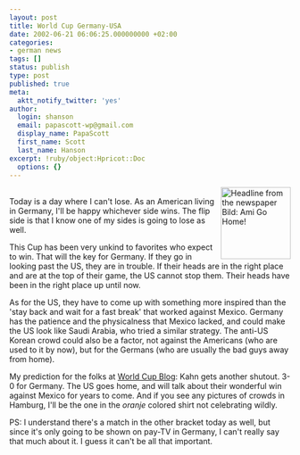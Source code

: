 ```yaml
---
layout: post
title: World Cup Germany-USA
date: 2002-06-21 06:06:25.000000000 +02:00
categories:
- german news
tags: []
status: publish
type: post
published: true
meta:
  aktt_notify_twitter: 'yes'
author:
  login: shanson
  email: papascott-wp@gmail.com
  display_name: PapaScott
  first_name: Scott
  last_name: Hanson
excerpt: !ruby/object:Hpricot::Doc
  options: {}
---
```

<p><a href="http://www.bild.de/"><img alt="Headline from the newspaper Bild: Ami Go Home!" src="http://www.papascott.de/wordpress/wp-content/uploads/2002/06/bildamirudi-thumb.jpg" width="125" height="129" border="0" align="right" /></a><br />
Today is a day where I can't lose. As an American living in Germany, I'll be happy whichever side wins.  The flip side is that I  know one of my sides is going to lose as well.</p>
<p>This Cup has been very unkind to favorites who expect to win. That will the key for Germany. If they go in looking past the US, they are in trouble.  If their heads are in the right place and are at the top of their game, the US cannot stop them. Their heads have been in the right place up until now.</p>
<p>As for the US, they have to come up with something more inspired than the 'stay back and wait for a fast break' that worked against Mexico. Germany has the patience and the physicalness that Mexico lacked, and could make the US look like Saudi Arabia, who tried a similar strategy. The anti-US Korean crowd could also be a factor, not against the Americans (who are used to it by now), but for the Germans (who are usually the bad guys away from home).</p>
<p>My prediction for the folks at <a href="http://www.worldcupblog.org/wcarchives/000252.html">World Cup Blog</a>: Kahn gets another shutout. 3-0 for Germany. The US goes home, and will talk about their wonderful win against Mexico for years to come. And if you see any pictures of crowds in Hamburg, I'll be the one in the <i>oranje</i> colored shirt not celebrating wildly.</p>
<p>PS: I understand there's a match in the other bracket today as well, but since it's only going to be shown on pay-TV in Germany, I can't really say that much about it. I guess it can't be all that important.</p>
